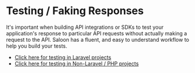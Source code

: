 # Testing / Faking Responses

It's important when building API integrations or SDKs to test your application's response to particular API requests without actually making a request to the API. Saloon has a fluent, and easy to understand workflow to help you build your tests.

* [Click here for testing in Laravel projects](laravel.md)
* [Click here for testing in Non-Laravel / PHP projects](non-laravel-php.md)
